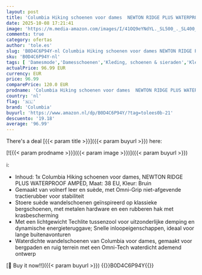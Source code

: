 ```yaml
---
layout: post
title: 'Columbia Hiking schoenen voor dames  NEWTON RIDGE PLUS WATERPROOF AMPED'
date: 2025-10-08 17:21:41
image: 'https://m.media-amazon.com/images/I/41OQ9eYNdYL._SL500_._SL400_.jpg'
comments: true
category: ofertas
author: 'tole.es'
slug: 'B0D4C6P94Y-nl Columbia Hiking schoenen voor dames NEWTON RIDGE PLUS...'
sku: 'B0D4C6P94Y-nl'
tags: [ 'Damesmode','Damesschoenen','Kleding, schoenen & sieraden','Kleding, schoenen en sieraden','Trainings- & outdoorschoenen dames','Trekking- & hikinglaarzen dames','Trekking- & hikingschoeisel dames','columbia','🇳🇱', ]
actualPrice: 96.99 EUR
currency: EUR
price: 96.99
comparePrice: 120.0 EUR
prodname: 'Columbia Hiking schoenen voor dames  NEWTON RIDGE PLUS WATERPROOF AMPED'
country: 'nl'
flag: '🇳🇱'
brand: 'Columbia'
buyurl: 'https://www.amazon.nl/dp/B0D4C6P94Y/?tag=tolees0b-21'
descuento: '19.18'
average: '96.99'
---
```


There's a deal [{{< param title >}}]({{< param buyurl >}})  here:

[![{{< param prodname >}}]({{< param image >}})]({{< param buyurl >}})

ℹ️:

- Inhoud: 1x Columbia Hiking schoenen voor dames, NEWTON RIDGE PLUS WATERPROOF AMPED, Maat: 38 EU, Kleur: Bruin
- Gemaakt van volnerf leer en suède, met Omni-Grip niet-afgevende tractierubber voor stabiliteit
- Stoere suède wandelschoenen geïnspireerd op klassieke bergschoenen, met metalen hardware en een rubberen hak met krasbescherming
- Met een lichtgewicht Techlite tussenzool voor uitzonderlijke demping en dynamische energieteruggave; Snelle inloopeigenschappen, ideaal voor lange buitenavonturen
- Waterdichte wandelschoenen van Columbia voor dames, gemaakt voor bergpaden en ruig terrein met een Omni-Tech waterdicht ademend ontwerp

[🛒 Buy it now!!]({{< param buyurl >}})
{{<world>}}B0D4C6P94Y{{</world>}}
